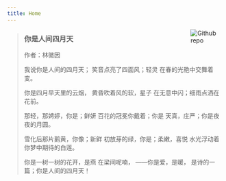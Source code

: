 ```yaml
---
title: Home
---
```


[<img src="https://dehong.rbind.io/img/safari-pinned-tab_1.svg" style="max-width:15%;min-width:40px;float:right;" alt="Github repo" />](https://jiandanblog.netlify.com)


> ### 你是人间四月天
>
> 作者：林徽因
>
> 我说你是人间的四月天；
> 笑音点亮了四面风；轻灵
> 在春的光艳中交舞着变。
>
> 你是四月早天里的云烟，
> 黄昏吹着风的软，星子
> 在无意中闪；细雨点洒在花前。
>
> 那轻，那娉婷，你是；鲜妍
> 百花的冠冕你戴着；你是
> 天真，庄严；你是夜夜的月圆。
>
> 雪化后那片鹅黄，你像；新鲜
> 初放芽的绿，你是；柔嫩，喜悦
> 水光浮动着你梦中期待的白莲。
>
> 你是一树一树的花开，是燕
> 在梁间呢喃，
> ——你是爱，是暖，
> 是诗的一篇；你是人间的四月天！





